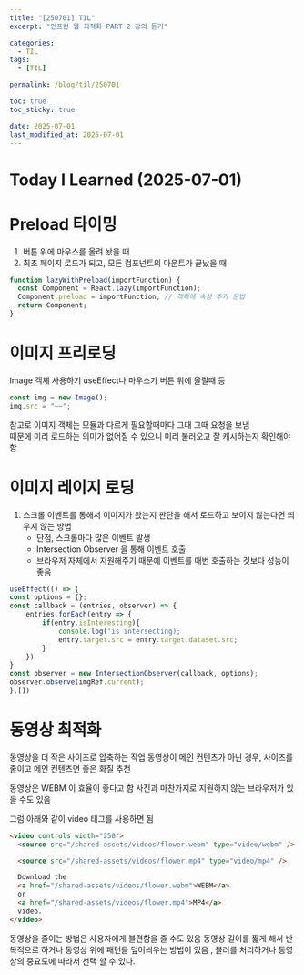 ```yaml
---
title: "[250701] TIL"
excerpt: "인프런 웹 최적화 PART 2 강의 듣기"

categories:
  - TIL
tags:
  - [TIL]

permalink: /blog/til/250701

toc: true
toc_sticky: true

date: 2025-07-01
last_modified_at: 2025-07-01
---
```


# Today I Learned (2025-07-01)

# Preload 타이밍

1. 버튼 위에 마우스를 올려 놨을 때
2. 최초 페이지 로드가 되고, 모든 컴포넌트의 마운트가 끝났을 때

```ts
function lazyWithPreload(importFunction) {
  const Component = React.lazy(importFunction);
  Component.preload = importFunction; // 객체에 속성 추가 문법
  return Component;
}
```

# 이미지 프리로딩

Image 객체 사용하기
useEffect나 마우스가 버튼 위에 올릴때 등

```js
const img = new Image();
img.src = "~~";
```

참고로 이미지 객체는 모듈과 다르게 필요할때마다 그때 그때 요청을 보냄  
때문에 미리 로드하는 의미가 없어질 수 있으니 미리 불러오고 잘 캐시하는지 확인해야함

# 이미지 레이지 로딩

1. 스크롤 이벤트를 통해서 이미지가 왔는지 판단을 해서 로드하고 보이지 않는다면 띄우지 않는 방법
   - 단점, 스크롤마다 많은 이벤트 발생
   - Intersection Observer 을 통해 이벤트 호출
   - 브라우저 자체에서 지원해주기 때문에 이벤트를 매번 호출하는 것보다 성능이 좋음

```js
useEffect(() => {
const options = {};
const callback = (entries, observer) => {
	entries.forEach(entry => {
		if(entry.isInteresting){
			console.log('is intersecting);
			entry.target.src = entry.target.dataset.src;
		}
	})
}
const observer = new IntersectionObserver(callback, options);
observer.observe(imgRef.current);
},[])
```

# 동영상 최적화

동영상을 더 작은 사이즈로 압축하는 작업
동영상이 메인 컨텐츠가 아닌 경우, 사이즈를 줄이고 메인 컨텐츠면 좋은 화질 추천

동영상은 WEBM 이 효율이 좋다고 함
사진과 마찬가지로 지원하지 않는 브라우저가 있을 수도 있음

그럼 아래와 같이 video 태그를 사용하면 됨

```html
<video controls width="250">
  <source src="/shared-assets/videos/flower.webm" type="video/webm" />

  <source src="/shared-assets/videos/flower.mp4" type="video/mp4" />

  Download the
  <a href="/shared-assets/videos/flower.webm">WEBM</a>
  or
  <a href="/shared-assets/videos/flower.mp4">MP4</a>
  video.
</video>
```

동영상을 줄이는 방법은 사용자에게 불편함을 줄 수도 있음
동영상 길이를 짧게 해서 반복적으로 하거나
동영상 위에 패턴을 덮어씌우는 방법이 있음 , 블러를 처리하거나
동영상의 중요도에 따라서 선택 할 수 있다.
